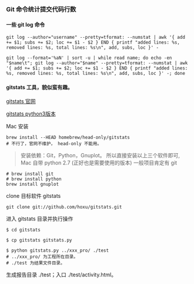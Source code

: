 ### Git 命令统计提交代码行数

#### 一些 git log 命令
```shell
git log --author="username" --pretty=tformat: --numstat | awk '{ add += $1; subs += $2; loc += $1 - $2 } END { printf "added lines: %s, removed lines: %s, total lines: %s\n", add, subs, loc }' -
```
```shell
git log --format='%aN' | sort -u | while read name; do echo -en "$name\t"; git log --author="$name" --pretty=tformat: --numstat | awk '{ add += $1; subs += $2; loc += $1 - $2 } END { printf "added lines: %s, removed lines: %s, total lines: %s\n", add, subs, loc }' -; done
```

#### gitstats 工具，貌似蛮有趣。

[gitstats 官网](http://gitstats.sourceforge.net/)

[gitstats python3版本](https://github.com/hanzhichao/gitstats)

Mac 安装
```shell
brew install --HEAD homebrew/head-only/gitstats
# 不行了，官网不维护， head-only 不能用。
```
> 安装依赖：Git，Python，Gnuplot。
> 所以直接安装以上三个软件即可, Mac 自带 python 2.7 (正好也是需要使用的版本)
> 一般项目肯定有 git
> 

```shell
# brew install git
# brew install python
brew install gnuplot
```

clone 目标软件 gitstats
```shell
git clone git://github.com/hoxu/gitstats.git
```

进入 gitstats 目录并执行操作
```shell
$ cd gitstats

$ cp gitstats gitstats.py

$ python gitstats.py ../xxx_pro/ ./test
# ../xxx_pro/ 为工程所在目录。
# ./test 为结果文件目录。
```

生成报告目录 ./test；入口 ./test/activity.html。
